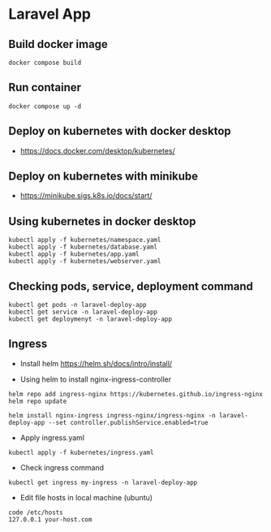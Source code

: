 # Laravel App

## Build docker image

```
docker compose build
```

## Run container

```
docker compose up -d
```

## Deploy on kubernetes with docker desktop

- https://docs.docker.com/desktop/kubernetes/


## Deploy on kubernetes with minikube

- https://minikube.sigs.k8s.io/docs/start/

## Using kubernetes in docker desktop

```
kubectl apply -f kubernetes/namespace.yaml
kubectl apply -f kubernetes/database.yaml
kubectl apply -f kubernetes/app.yaml
kubectl apply -f kubernetes/webserver.yaml
```

## Checking pods, service, deployment command

```
kubectl get pods -n laravel-deploy-app
kubectl get service -n laravel-deploy-app
kubectl get deploymenyt -n laravel-deploy-app
```

## Ingress

- Install helm
  https://helm.sh/docs/intro/install/

- Using helm to install nginx-ingress-controller

```
helm repo add ingress-nginx https://kubernetes.github.io/ingress-nginx
helm repo update

helm install nginx-ingress ingress-nginx/ingress-nginx -n laravel-deploy-app --set controller.publishService.enabled=true
```

- Apply ingress.yaml
  
```
kubectl apply -f kubernetes/ingress.yaml
```

- Check ingress command

```
kubectl get ingress my-ingress -n laravel-deploy-app
```

- Edit file hosts in local machine (ubuntu)
```
code /etc/hosts
127.0.0.1 your-host.com
```
